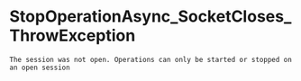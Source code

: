 # StopOperationAsync_SocketCloses_ThrowException

```text
The session was not open. Operations can only be started or stopped on an open session
```
